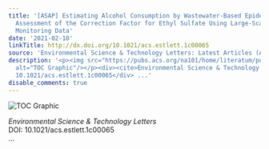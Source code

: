 ```yaml
---
title: '[ASAP] Estimating Alcohol Consumption by Wastewater-Based Epidemiology: An
  Assessment of the Correction Factor for Ethyl Sulfate Using Large-Scale National
  Monitoring Data'
date: '2021-02-10'
linkTitle: http://dx.doi.org/10.1021/acs.estlett.1c00065
source: 'Environmental Science & Technology Letters: Latest Articles (ACS Publications)'
description: '<p><img src="https://pubs.acs.org/na101/home/literatum/publisher/achs/journals/content/estlcu/0/estlcu.ahead-of-print/acs.estlett.1c00065/20210210/images/medium/ez1c00065_0003.gif"
  alt="TOC Graphic"/></p><div><cite>Environmental Science & Technology Letters</cite></div><div>DOI:
  10.1021/acs.estlett.1c00065</div> ...'
disable_comments: true
---
```

<p><img src="https://pubs.acs.org/na101/home/literatum/publisher/achs/journals/content/estlcu/0/estlcu.ahead-of-print/acs.estlett.1c00065/20210210/images/medium/ez1c00065_0003.gif" alt="TOC Graphic"/></p><div><cite>Environmental Science & Technology Letters</cite></div><div>DOI: 10.1021/acs.estlett.1c00065</div> ...